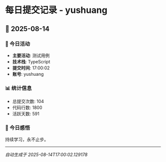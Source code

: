 # 每日提交记录 - yushuang

## 📅 2025-08-14

### 🎯 今日活动
- **主要活动**: 测试用例
- **技术栈**: TypeScript
- **提交时间**: 17:00:02
- **账号**: yushuang

### 📊 统计信息
- 总提交次数: 104
- 代码行数: 1800
- 活跃天数: 591

### 💭 今日感悟
持续学习，永不止步。

---
*自动生成于 2025-08-14T17:00:02.129178*
